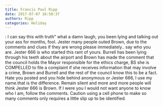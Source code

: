 ```yaml
---
title: Francis Paul Ripp
date: 2017-07-07 16:58:37
authors: Ripp
categories: Holiday
---
```


 : I can say this with truth" what a damn laugh, you been lying and talking out your ass for months, fool. Jester many people outed Brown, due to the comments and clues if they are wrong please immediately.. say who you are.   Jester 666 is who started this rant of yours. Burrell has been lying through his teeth about the airport and Brown has made the comment that the council holds the Mayor responsible for the ethics charge, BS she is COMPELLED to file a complaint if she receives information that may involve a crime, Brown and Burrell and the rest of the council know this to be a fact. Hate you posted and you hide behind anonymous or Jester 666, I use my name.that is the difference. Remain silent and more and more people will think Jester 666 is Brown. If I were you I would not want anyone to know who I am, follow the comments. Caution using a cell phone to make so many comments only requires a little slip up to be identified.